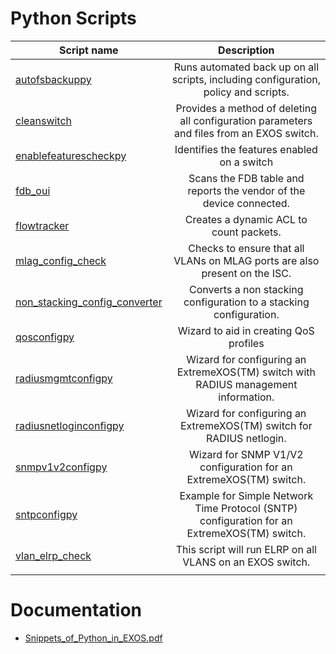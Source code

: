 # Python Scripts
| Script name   | Description   |
| ------------- |:-------------:|
| [autofsbackuppy](autofsbackuppy)      |  Runs automated back up on all scripts, including configuration, policy and scripts. |
| [cleanswitch](cleanswitch)      | Provides a method of deleting all configuration parameters and files from an EXOS switch.      |
| [enablefeaturescheckpy](enablefeaturescheckpy) | Identifies the features enabled on a switch      |
| [fdb_oui](fdb_oui)      | Scans the FDB table and reports the vendor of the device connected.      |
| [flowtracker](flowtracker) | Creates a dynamic ACL to count packets.      |
| [mlag_config_check](mlag_config_check) | Checks to ensure that all VLANs on MLAG ports are also present on the ISC.	|
| [non_stacking_config_converter](non_stacking_config_converter)      | Converts a non stacking configuration to a stacking configuration.      |
| [qosconfigpy](qosconfigpy) | Wizard to aid in creating QoS profiles      |
| [radiusmgmtconfigpy](radiusmgmtconfigpy)      | Wizard for configuring an ExtremeXOS(TM) switch with RADIUS management information.      |
| [radiusnetloginconfigpy](radiusnetloginconfigpy) | Wizard for configuring an ExtremeXOS(TM) switch for RADIUS netlogin.      |
| [snmpv1v2configpy](snmpv1v2configpy)      | Wizard for SNMP V1/V2 configuration for an ExtremeXOS(TM) switch.      |
| [sntpconfigpy](sntpconfigpy) | Example for Simple Network Time Protocol (SNTP) configuration for an ExtremeXOS(TM) switch.      |
|[vlan_elrp_check](vlan_elrp_check) |This script will run ELRP on all VLANS on an EXOS switch.|
|||
# Documentation
* [Snippets_of_Python_in_EXOS.pdf](Snippets_of_Python_in_EXOS.pdf)
